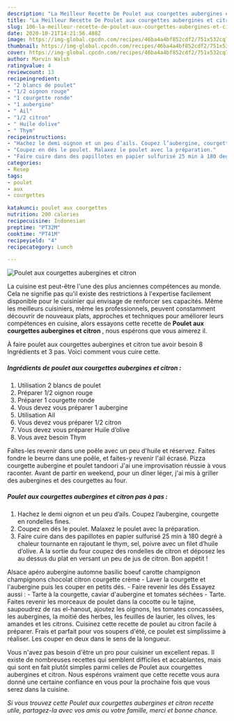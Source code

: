 ```yaml
---
description: "La Meilleur Recette De Poulet aux courgettes aubergines et citron"
title: "La Meilleur Recette De Poulet aux courgettes aubergines et citron"
slug: 106-la-meilleur-recette-de-poulet-aux-courgettes-aubergines-et-citron
date: 2020-10-21T14:21:56.488Z
image: https://img-global.cpcdn.com/recipes/46ba4a4bf852cdf2/751x532cq70/poulet-aux-courgettes-aubergines-et-citron-photo-principale-de-la-recette.jpg
thumbnail: https://img-global.cpcdn.com/recipes/46ba4a4bf852cdf2/751x532cq70/poulet-aux-courgettes-aubergines-et-citron-photo-principale-de-la-recette.jpg
cover: https://img-global.cpcdn.com/recipes/46ba4a4bf852cdf2/751x532cq70/poulet-aux-courgettes-aubergines-et-citron-photo-principale-de-la-recette.jpg
author: Marvin Walsh
ratingvalue: 4
reviewcount: 13
recipeingredient:
- "2 blancs de poulet"
- "1/2 oignon rouge"
- "1 courgette ronde"
- "1 aubergine"
- " Ail"
- "1/2 citron"
- " Huile dolive"
- " Thym"
recipeinstructions:
- "Hachez le demi oignon et un peu d’ails. Coupez l’aubergine, courgette en rondelles fines."
- "Coupez en dés le poulet. Malaxez le poulet avec la préparation."
- "Faire cuire dans des papillotes en papier sulfurisé 25 min à 180 degré à chaleur tournante en rajoutant le thym, sel, poivre avec un filet d’huile d’olive. A la sortie du four coupez des rondelles de citron et déposez les au dessus du plat en versant un peu de jus de citron. Bon appétit !"
categories:
- Resep
tags:
- poulet
- aux
- courgettes

katakunci: poulet aux courgettes 
nutrition: 200 calories
recipecuisine: Indonesian
preptime: "PT32M"
cooktime: "PT41M"
recipeyield: "4"
recipecategory: Lunch

---
```



![Poulet aux courgettes aubergines et citron](https://img-global.cpcdn.com/recipes/46ba4a4bf852cdf2/751x532cq70/poulet-aux-courgettes-aubergines-et-citron-photo-principale-de-la-recette.jpg)

La cuisine est peut-être l'une des plus anciennes compétences au monde. Cela ne signifie pas qu'il existe des restrictions à l'expertise facilement disponible pour le cuisinier qui envisage de renforcer ses capacités. Même les meilleurs cuisiniers, même les professionnels, peuvent constamment découvrir de nouveaux plats, approches et techniques pour améliorer leurs compétences en cuisine, alors essayons cette recette de <strong> Poulet aux courgettes aubergines et citron </strong>, nous espérons que vous aimerez il.

<!--inarticleads1-->

À faire poulet aux courgettes aubergines et citron tue avoir besoin 8 Ingrédients et 3 pas. Voici comment vous cuire cette.

##### Ingrédients de poulet aux courgettes aubergines et citron :

1. Utilisation 2 blancs de poulet
1. Préparer 1/2 oignon rouge
1. Préparer 1 courgette ronde
1. Vous devez vous préparer 1 aubergine
1. Utilisation  Ail
1. Vous devez vous préparer 1/2 citron
1. Vous devez vous préparer  Huile d’olive
1. Vous avez besoin  Thym


Faîtes-les revenir dans une poêle avec un peu d&#39;huile et réservez. Faites fondre le beurre dans une poêle, et faites-y revenir l&#39;ail écrasé. Pizza courgette aubergine et poulet tandoori J&#39;ai une improvisation réussie à vous raconter. Avant de partir en weekend, pour un dîner léger, j&#39;ai mis à griller des aubergines et des courgettes au four. 

<!--inarticleads2-->

##### Poulet aux courgettes aubergines et citron pas à pas :

1. Hachez le demi oignon et un peu d’ails. Coupez l’aubergine, courgette en rondelles fines.
1. Coupez en dés le poulet. Malaxez le poulet avec la préparation.
1. Faire cuire dans des papillotes en papier sulfurisé 25 min à 180 degré à chaleur tournante en rajoutant le thym, sel, poivre avec un filet d’huile d’olive. A la sortie du four coupez des rondelles de citron et déposez les au dessus du plat en versant un peu de jus de citron. Bon appétit !


Alsace apéro aubergine automne basilic boeuf carotte champignon champignons chocolat citron courgette crème - Laver la courgette et l&#39;aubergine puis les couper en petits dés. - Faire revenir les dés Essayez aussi : - Tarte à la courgette, caviar d&#39;aubergine et tomates séchées - Tarte. Faites revenir les morceaux de poulet dans la cocotte ou le tajine, saupoudrez de ras el-hanout, ajoutez les oignons, les tomates concassées, les aubergines, la moitié des herbes, les feuilles de laurier, les olives, les amandes et les citrons. Cuisinez cette recette de poulet au citron facile à préparer. Frais et parfait pour vos soupers d&#39;été, ce poulet est simplissime à réaliser. Les couper en deux dans le sens de la longueur. 

<!--inarticleads1-->

<p>
Vous n'avez pas besoin d'être un pro pour cuisiner un excellent repas. Il existe de nombreuses recettes qui semblent difficiles et accablantes, mais qui sont en fait plutôt simples parmi celles de Poulet aux courgettes aubergines et citron. Nous espérons vraiment que cette recette vous aura donné une certaine confiance en vous pour la prochaine fois que vous serez dans la cuisine.
</p>

<p>
<i>Si vous trouvez cette Poulet aux courgettes aubergines et citron recette utile, partagez-la avec vos amis ou votre famille, merci et bonne chance.</i>
</p>
